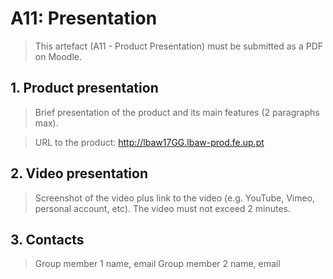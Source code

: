 # A11: Presentation
 
> This artefact (A11 - Product Presentation) must be submitted as a PDF on Moodle.
 
## 1. Product presentation
 
> Brief presentation of the product and its main features (2 paragraphs max).
 
> URL to the product: http://lbaw17GG.lbaw-prod.fe.up.pt
 
## 2. Video presentation
 
> Screenshot of the video plus link to the video (e.g. YouTube, Vimeo, personal account, etc).
> The video must not exceed 2 minutes.
 
## 3. Contacts
 
> Group member 1 name, email
> Group member 2 name, email

